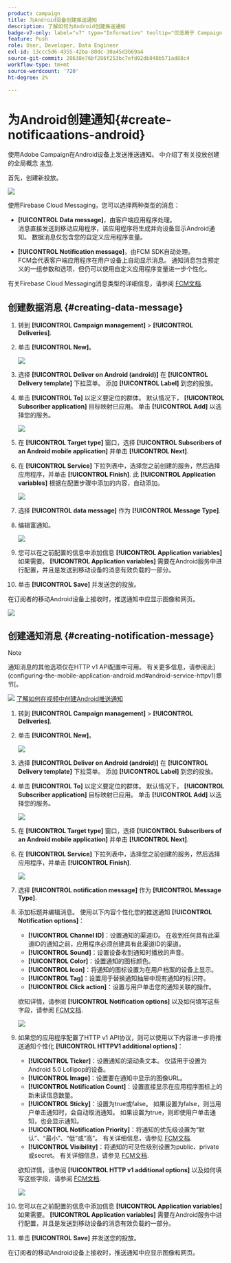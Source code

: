 ```yaml
---
product: campaign
title: 为Android设备创建推送通知
description: 了解如何为Android创建推送通知
badge-v7-only: label="v7" type="Informative" tooltip="仅适用于 Campaign Classic v7"
feature: Push
role: User, Developer, Data Engineer
exl-id: 13ccc5d6-4355-42ba-80dc-30a45d3b69a4
source-git-commit: 28638e76bf286f253bc7efd02db848b571ad88c4
workflow-type: tm+mt
source-wordcount: '720'
ht-degree: 2%

---
```


# 为Android创建通知{#create-notificaations-android}

使用Adobe Campaign在Android设备上发送推送通知。 中介绍了有关投放创建的全局概念 [本节](steps-about-delivery-creation-steps.md).

首先，创建新投放。

![](assets/nmac_delivery_1.png)

使用Firebase Cloud Messaging，您可以选择两种类型的消息：

* **[!UICONTROL Data message]**，由客户端应用程序处理。
  <br>消息直接发送到移动应用程序，该应用程序将生成并向设备显示Android通知。 数据消息仅包含您的自定义应用程序变量。

* **[!UICONTROL Notification message]**，由FCM SDK自动处理。
  <br> FCM会代表客户端应用程序在用户设备上自动显示消息。 通知消息包含预定义的一组参数和选项，但仍可以使用自定义应用程序变量进一步个性化。

有关Firebase Cloud Messaging消息类型的详细信息，请参阅 [FCM文档](https://firebase.google.com/docs/cloud-messaging/concept-options#notifications_and_data_messages).

## 创建数据消息 {#creating-data-message}

1. 转到 **[!UICONTROL Campaign management]** > **[!UICONTROL Deliveries]**.

1. 单击 **[!UICONTROL New]**。

   ![](assets/nmac_android_3.png)

1. 选择 **[!UICONTROL Deliver on Android (android)]** 在 **[!UICONTROL Delivery template]** 下拉菜单。 添加 **[!UICONTROL Label]** 到您的投放。

1. 单击 **[!UICONTROL To]** 以定义要定位的群体。 默认情况下， **[!UICONTROL Subscriber application]** 目标映射已应用。 单击 **[!UICONTROL Add]** 以选择您的服务。

   ![](assets/nmac_android_7.png)

1. 在 **[!UICONTROL Target type]** 窗口，选择 **[!UICONTROL Subscribers of an Android mobile application]** 并单击 **[!UICONTROL Next]**.

1. 在 **[!UICONTROL Service]** 下拉列表中，选择您之前创建的服务，然后选择应用程序，并单击 **[!UICONTROL Finish]**.
此 **[!UICONTROL Application variables]** 根据在配置步骤中添加的内容，自动添加。

   ![](assets/nmac_android_6.png)

1. 选择 **[!UICONTROL data message]** 作为 **[!UICONTROL Message Type]**.

1. 编辑富通知。

   ![](assets/nmac_android_5.png)

1. 您可以在之前配置的信息中添加信息 **[!UICONTROL Application variables]** 如果需要。 **[!UICONTROL Application variables]** 需要在Android服务中进行配置，并且是发送到移动设备的消息有效负载的一部分。

1. 单击 **[!UICONTROL Save]** 并发送您的投放。

在订阅者的移动Android设备上接收时，推送通知中应显示图像和网页。

![](assets/nmac_android_4.png)

## 创建通知消息 {#creating-notification-message}

>[!NOTE]
>
>通知消息的其他选项仅在HTTP v1 API配置中可用。 有关更多信息，请参阅此](configuring-the-mobile-application-android.md#android-service-httpv1)章节[。

![](assets/do-not-localize/how-to-video.png) [了解如何在视频中创建Android推送通知](https://experienceleague.adobe.com/docs/campaign-classic-learn/getting-started-with-push-notifications-for-android/configuring-and-sending-push-notifications.html#additional-resources)

1. 转到 **[!UICONTROL Campaign management]** > **[!UICONTROL Deliveries]**.

1. 单击 **[!UICONTROL New]**。

   ![](assets/nmac_android_3.png)

1. 选择 **[!UICONTROL Deliver on Android (android)]** 在 **[!UICONTROL Delivery template]** 下拉菜单。 添加 **[!UICONTROL Label]** 到您的投放。

1. 单击 **[!UICONTROL To]** 以定义要定位的群体。 默认情况下， **[!UICONTROL Subscriber application]** 目标映射已应用。 单击 **[!UICONTROL Add]** 以选择您的服务。

   ![](assets/nmac_android_7.png)

1. 在 **[!UICONTROL Target type]** 窗口，选择 **[!UICONTROL Subscribers of an Android mobile application]** 并单击 **[!UICONTROL Next]**.

1. 在 **[!UICONTROL Service]** 下拉列表中，选择您之前创建的服务，然后选择应用程序，并单击 **[!UICONTROL Finish]**.

   ![](assets/nmac_android_6.png)

1. 选择 **[!UICONTROL notification message]** 作为 **[!UICONTROL Message Type]**.

1. 添加标题并编辑消息。 使用以下内容个性化您的推送通知 **[!UICONTROL Notification options]**：

   * **[!UICONTROL Channel ID]**：设置通知的渠道ID。 在收到任何具有此渠道ID的通知之前，应用程序必须创建具有此渠道ID的渠道。
   * **[!UICONTROL Sound]**：设置设备收到通知时播放的声音。
   * **[!UICONTROL Color]**：设置通知的图标颜色。
   * **[!UICONTROL Icon]**：将通知的图标设置为在用户档案的设备上显示。
   * **[!UICONTROL Tag]**：设置用于替换通知抽屉中现有通知的标识符。
   * **[!UICONTROL Click action]**：设置与用户单击您的通知关联的操作。

   欲知详情，请参阅 **[!UICONTROL Notification options]** 以及如何填写这些字段，请参阅 [FCM文档](https://firebase.google.com/docs/reference/fcm/rest/v1/projects.messages#androidnotification).

   ![](assets/nmac_android_8.png)

1. 如果您的应用程序配置了HTTP v1 API协议，则可以使用以下内容进一步将推送通知个性化 **[!UICONTROL HTTPV1 additional options]**：

   * **[!UICONTROL Ticker]**：设置通知的滚动条文本。 仅适用于设置为Android 5.0 Lollipop的设备。
   * **[!UICONTROL Image]**：设置要在通知中显示的图像URL。
   * **[!UICONTROL Notification Count]**：设置直接显示在应用程序图标上的新未读信息数量。
   * **[!UICONTROL Sticky]**：设置为true或false。 如果设置为false，则当用户单击通知时，会自动取消通知。 如果设置为true，则即使用户单击通知，也会显示通知。
   * **[!UICONTROL Notification Priority]**：将通知的优先级设置为“默认”、“最小”、“低”或“高”。 有关详细信息，请参见 [FCM文档](https://firebase.google.com/docs/reference/fcm/rest/v1/projects.messages#NotificationPriority).
   * **[!UICONTROL Visibility]**：将通知的可见性级别设置为public、private或secret。 有关详细信息，请参见 [FCM文档](https://firebase.google.com/docs/reference/fcm/rest/v1/projects.messages#visibility).

   欲知详情，请参阅 **[!UICONTROL HTTP v1 additional options]** 以及如何填写这些字段，请参阅 [FCM文档](https://firebase.google.com/docs/reference/fcm/rest/v1/projects.messages#androidnotification).

   ![](assets/nmac_android_9.png)

1. 您可以在之前配置的信息中添加信息 **[!UICONTROL Application variables]** 如果需要。 **[!UICONTROL Application variables]** 需要在Android服务中进行配置，并且是发送到移动设备的消息有效负载的一部分。

1. 单击 **[!UICONTROL Save]** 并发送您的投放。

在订阅者的移动Android设备上接收时，推送通知中应显示图像和网页。
